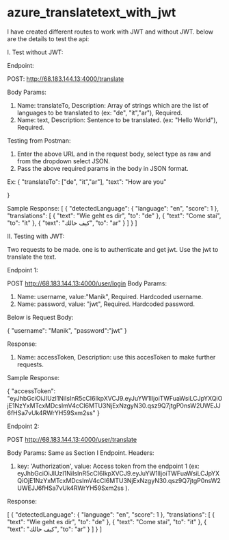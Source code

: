 # azure_translatetext_with_jwt

I have created different routes to work with JWT and without JWT. below are the details to test the api:

I. Test without JWT:

Endpoint: 

POST:
http://68.183.144.13:4000/translate

Body Params:
1. Name: translateTo, Description: Array of strings which are the list of languages to be translated to (ex: "de", "it","ar"), Required.
2. Name: text, Description: Sentence to be translated. (ex: "Hello World"), Required.

Testing from Postman:

1. Enter the above URL and in the request body, select type as raw and from the dropdown select JSON.
2. Pass the above required params in the body in JSON format.

Ex:
{
	"translateTo": ["de", "it","ar"],
	"text": "How are you"

}

Sample Response:
[
    {
        "detectedLanguage": {
            "language": "en",
            "score": 1
        },
        "translations": [
            {
                "text": "Wie geht es dir",
                "to": "de"
            },
            {
                "text": "Come stai",
                "to": "it"
            },
            {
                "text": "كيف حالك",
                "to": "ar"
            }
        ]
    }
]


II. Testing with JWT:

Two requests to be made. one is to authenticate and get jwt. Use the jwt to translate the text.

Endpoint 1:

POST
http://68.183.144.13:4000/user/login
Body Params:
1. Name: username, value:"Manik", Required. Hardcoded username.
2. Name: password, value: "jwt", Required. Hardcoded password.

Below is Request Body:

{
	"username": "Manik",
	"password":"jwt"
}

Response:

1. Name: accessToken, Description: use this accesToken to make further requests.

Sample Response:

{
    "accessToken": "eyJhbGciOiJIUzI1NiIsInR5cCI6IkpXVCJ9.eyJuYW1lIjoiTWFuaWsiLCJpYXQiOjE1NzYxMTcxMDcsImV4cCI6MTU3NjExNzgyN30.qsz9Q7jtgP0nsW2UWEJJ6fHSa7vUk4RWrYH59Sxm2ss"
}

Endpoint 2:

POST
http://68.183.144.13:4000/user/translate

Body Params: Same as Section I Endpoint.
Headers:
1. key: 'Authorization', value: Access token from the endpoint 1 (ex: eyJhbGciOiJIUzI1NiIsInR5cCI6IkpXVCJ9.eyJuYW1lIjoiTWFuaWsiLCJpYXQiOjE1NzYxMTcxMDcsImV4cCI6MTU3NjExNzgyN30.qsz9Q7jtgP0nsW2UWEJJ6fHSa7vUk4RWrYH59Sxm2ss ).

Response:

[
    {
        "detectedLanguage": {
            "language": "en",
            "score": 1
        },
        "translations": [
            {
                "text": "Wie geht es dir",
                "to": "de"
            },
            {
                "text": "Come stai",
                "to": "it"
            },
            {
                "text": "كيف حالك",
                "to": "ar"
            }
        ]
    }
]



